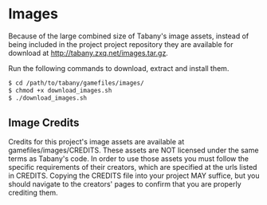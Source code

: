 Images
======

Because of the large combined size of Tabany's image assets, instead of being included in the project project repository they are available for download at http://tabany.zxq.net/images.tar.gz.

Run the following commands to download, extract and install them.

```bash
$ cd /path/to/tabany/gamefiles/images/
$ chmod +x download_images.sh
$ ./download_images.sh
```


Image Credits
-------------

Credits for this project's image assets are available at gamefiles/images/CREDITS. These assets are NOT licensed under the same terms as Tabany's code. In order to use those assets you must follow the specific requirements of their creators, which are specified at the urls listed in CREDITS. Copying the CREDITS file into your project MAY suffice, but you should navigate to the creators' pages to confirm that you are properly crediting them.
